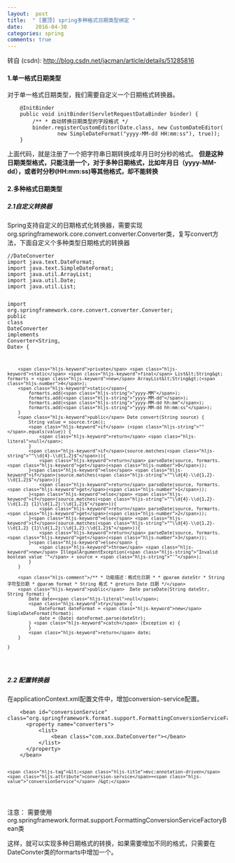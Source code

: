 ```yaml
---
layout:  post
title:  " [置顶] spring多种格式日期类型绑定 "
date:    2016-04-30
categories: spring 
comments: true
---
```

转自 (csdn): http://blog.csdn.net/jacman/article/details/51285816
<div class="markdown_views">
 <h4 id="1单一格式日期类型">1.单一格式日期类型</h4> 
 <p>对于单一格式日期类型，我们需要自定义一个日期格式转换器。</p> 
 <pre class="prettyprint"><code class=" hljs java">    <span class="hljs-annotation">@InitBinder</span>
    <span class="hljs-keyword">public</span> <span class="hljs-keyword">void</span> <span class="hljs-title">initBinder</span>(ServletRequestDataBinder binder) {
        <span class="hljs-javadoc">/** * 自动转换日期类型的字段格式 */</span>
        binder.registerCustomEditor(Date.class, <span class="hljs-keyword">new</span> CustomDateEditor(
                <span class="hljs-keyword">new</span> SimpleDateFormat(<span class="hljs-string">"yyyy-MM-dd HH:mm:ss"</span>), <span class="hljs-keyword">true</span>));
    }
</code></pre> 
 <p>上面代码，就是注册了一个把字符串日期转换成年月日时分秒的格式。  <strong>但是这种日期类型格式，只能注册一个，对于多种日期格式，比如年月日（yyyy-MM-dd），或者时分秒(HH:mm:ss)等其他格式，却不能转换</strong></p> 
 <h4 id="2多种格式日期类型">2.多种格式日期类型</h4> 
 <h5 id="21自定义转换器">2.1自定义转换器</h5> 
 <p>Spring支持自定义的日期格式化转换器，需要实现org.springframework.core.convert.converter.Converter类，复写convert方法，下面自定义个多种类型日期格式的转换器 </p> 
 <pre class="prettyprint"><code class=" hljs actionscript"><span class="hljs-comment">//DateConverter</span>
<span class="hljs-preprocessor"><span class="hljs-keyword">import</span> java.text.DateFormat;</span>
<span class="hljs-preprocessor"><span class="hljs-keyword">import</span> java.text.SimpleDateFormat;</span>
<span class="hljs-preprocessor"><span class="hljs-keyword">import</span> java.util.ArrayList;</span>
<span class="hljs-preprocessor"><span class="hljs-keyword">import</span> java.util.Date;</span>
<span class="hljs-preprocessor"><span class="hljs-keyword">import</span> java.util.List;</span>

<span class="hljs-preprocessor"><span class="hljs-keyword">import</span> org.springframework.core.convert.converter.Converter;</span>
<span class="hljs-keyword">public</span> <span class="hljs-class"><span class="hljs-keyword">class</span> <span class="hljs-title">DateConverter</span> <span class="hljs-keyword">implements</span> <span class="hljs-title">Converter</span>&lt;<span class="hljs-title">String</span>, <span class="hljs-title">Date</span>&gt; {</span>

        <span class="hljs-keyword">private</span> <span class="hljs-keyword">static</span> <span class="hljs-keyword">final</span> List&lt;String&gt; formarts = <span class="hljs-keyword">new</span> ArrayList&lt;String&gt;(<span class="hljs-number">4</span>);
        <span class="hljs-keyword">static</span>{
            formarts.add(<span class="hljs-string">"yyyy-MM"</span>);
            formarts.add(<span class="hljs-string">"yyyy-MM-dd"</span>);
            formarts.add(<span class="hljs-string">"yyyy-MM-dd hh:mm"</span>);
            formarts.add(<span class="hljs-string">"yyyy-MM-dd hh:mm:ss"</span>);
        }
        <span class="hljs-keyword">public</span> Date convert(String source) {
            String value = source.trim();
            <span class="hljs-keyword">if</span> (<span class="hljs-string">""</span>.equals(value)) {
                <span class="hljs-keyword">return</span> <span class="hljs-literal">null</span>;
            }
            <span class="hljs-keyword">if</span>(source.matches(<span class="hljs-string">"^\\d{4}-\\d{1,2}$"</span>)){ 
                <span class="hljs-keyword">return</span> parseDate(source, formarts.<span class="hljs-keyword">get</span>(<span class="hljs-number">0</span>));
            }<span class="hljs-keyword">else</span> <span class="hljs-keyword">if</span>(source.matches(<span class="hljs-string">"^\\d{4}-\\d{1,2}-\\d{1,2}$"</span>)){
                <span class="hljs-keyword">return</span> parseDate(source, formarts.<span class="hljs-keyword">get</span>(<span class="hljs-number">1</span>));
            }<span class="hljs-keyword">else</span> <span class="hljs-keyword">if</span>(source.matches(<span class="hljs-string">"^\\d{4}-\\d{1,2}-\\d{1,2} {1}\\d{1,2}:\\d{1,2}$"</span>)){
                <span class="hljs-keyword">return</span> parseDate(source, formarts.<span class="hljs-keyword">get</span>(<span class="hljs-number">2</span>));
            }<span class="hljs-keyword">else</span> <span class="hljs-keyword">if</span>(source.matches(<span class="hljs-string">"^\\d{4}-\\d{1,2}-\\d{1,2} {1}\\d{1,2}:\\d{1,2}:\\d{1,2}$"</span>)){
                <span class="hljs-keyword">return</span> parseDate(source, formarts.<span class="hljs-keyword">get</span>(<span class="hljs-number">3</span>));
            }<span class="hljs-keyword">else</span> {
                <span class="hljs-keyword">throw</span> <span class="hljs-keyword">new</span> IllegalArgumentException(<span class="hljs-string">"Invalid boolean value '"</span> + source + <span class="hljs-string">"'"</span>);
            }
        }

        <span class="hljs-comment">/** * 功能描述：格式化日期 * * @param dateStr * String 字符型日期 * @param format * String 格式 * @return Date 日期 */</span>
        <span class="hljs-keyword">public</span>  Date parseDate(String dateStr, String format) {
            Date date=<span class="hljs-literal">null</span>;
            <span class="hljs-keyword">try</span> {
                DateFormat dateFormat = <span class="hljs-keyword">new</span> SimpleDateFormat(format);
                date = (Date) dateFormat.parse(dateStr);
            } <span class="hljs-keyword">catch</span> (Exception e) {
            }
            <span class="hljs-keyword">return</span> date;
        }

    }
</code></pre> 
 <h5 id="22-配置转换器">2.2 配置转换器</h5> 
 <p>在applicationContext.xml配置文件中，增加conversion-service配置。</p> 
 <pre class="prettyprint"><code class=" hljs xml">    <span class="hljs-tag">&lt;<span class="hljs-title">bean</span> <span class="hljs-attribute">id</span>=<span class="hljs-value">"conversionService"</span> <span class="hljs-attribute">class</span>=<span class="hljs-value">"org.springframework.format.support.FormattingConversionServiceFactoryBean"</span>&gt;</span> 
      <span class="hljs-tag">&lt;<span class="hljs-title">property</span> <span class="hljs-attribute">name</span>=<span class="hljs-value">"converters"</span>&gt;</span>
          <span class="hljs-tag">&lt;<span class="hljs-title">list</span>&gt;</span>
              <span class="hljs-tag">&lt;<span class="hljs-title">bean</span> <span class="hljs-attribute">class</span>=<span class="hljs-value">"com.xxx.DateConverter"</span>&gt;</span><span class="hljs-tag">&lt;/<span class="hljs-title">bean</span>&gt;</span>
          <span class="hljs-tag">&lt;/<span class="hljs-title">list</span>&gt;</span>
      <span class="hljs-tag">&lt;/<span class="hljs-title">property</span>&gt;</span>
    <span class="hljs-tag">&lt;/<span class="hljs-title">bean</span>&gt;</span>

    <span class="hljs-tag">&lt;<span class="hljs-title">mvc:annotation-driven</span> <span class="hljs-attribute">conversion-service</span>=<span class="hljs-value">"conversionService"</span> /&gt;</span>
</code></pre> 
 <p>注意：  需要使用org.springframework.format.support.FormattingConversionServiceFactoryBean类</p> 
 <p>这样，就可以实现多种日期格式的转换，如果需要增加不同的格式，只需要在DateConvter类的formarts中增加一个。</p>
</div>